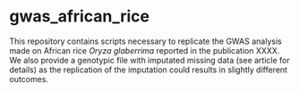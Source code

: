 # gwas_african_rice

This repository contains scripts necessary to replicate the GWAS analysis made on African rice *Oryza glaberrima* reported in the publication XXXX.
We also provide a genotypic file with imputated missing data (see article for details) as the replication of the imputation could results in slightly different outcomes.
